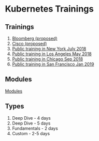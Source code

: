 Kubernetes Trainings
====================

Trainings
---------

1. [Bloomberg (proposed)](trainings/bloomberg-proposal.md)
1. [Cisco (proposed)](trainings/bloomberg-proposal.md)
1. [Public training in New York July 2018](trainings/public-NY-Jul-2018.md)
1. [Public training in Los Angeles May 2018](trainings/public-LA-May-2018.md)
1. [Public training in Chicago Sep 2018](trainings/public-Chi-Sep-2018.md)
1. [Public training in San Francisco Jan 2019](trainings/public-SF-Jan-2019.md)

Modules
-------

[Modules](modules)

Types
-----

1. Deep Dive - 4 days
1. Deep Dive - 5 days
1. Fundamentals - 2 days
1. Custom - 2-5 days
